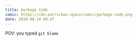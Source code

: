 ```yaml
---
title: Garbage Code
comic: https://cdn.patrickwu.space/comic/garbage-code.png
date: 2018-08-14 09:47
---
```

POV: you typed `git blame`